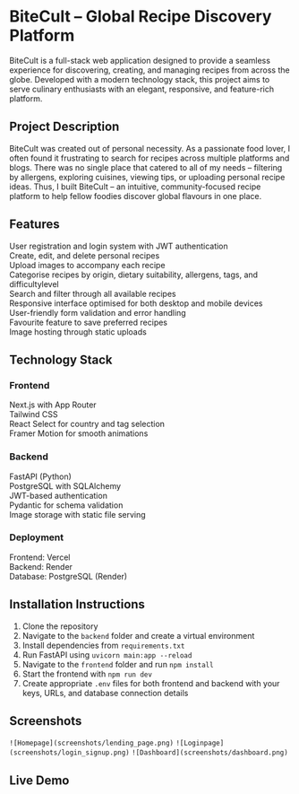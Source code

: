 # BiteCult – Global Recipe Discovery Platform

BiteCult is a full-stack web application designed to provide a seamless experience for discovering, creating, and managing recipes from across the globe. Developed with a modern technology stack, this project aims to serve culinary enthusiasts with an elegant, responsive, and feature-rich platform.

## Project Description

BiteCult was created out of personal necessity. As a passionate food lover, I often found it frustrating to search for recipes across multiple platforms and blogs. There was no single place that catered to all of my needs – filtering by allergens, exploring cuisines, viewing tips, or uploading personal recipe ideas. Thus, I built BiteCult – an intuitive, community-focused recipe platform to help fellow foodies discover global flavours in one place.

## Features

User registration and login system with JWT authentication  
Create, edit, and delete personal recipes  
Upload images to accompany each recipe  
Categorise recipes by origin, dietary suitability, allergens, tags, and difficultylevel  
Search and filter through all available recipes  
Responsive interface optimised for both desktop and mobile devices  
User-friendly form validation and error handling  
Favourite feature to save preferred recipes  
Image hosting through static uploads

## Technology Stack

### Frontend  
Next.js with App Router  
Tailwind CSS  
React Select for country and tag selection  
Framer Motion for smooth animations  

### Backend  
FastAPI (Python)  
PostgreSQL with SQLAlchemy  
JWT-based authentication  
Pydantic for schema validation  
Image storage with static file serving  

### Deployment  
Frontend: Vercel  
Backend: Render  
Database: PostgreSQL (Render)

## Installation Instructions

1. Clone the repository  
2. Navigate to the `backend` folder and create a virtual environment  
3. Install dependencies from `requirements.txt`  
4. Run FastAPI using `uvicorn main:app --reload`  
5. Navigate to the `frontend` folder and run `npm install`  
6. Start the frontend with `npm run dev`  
7. Create appropriate `.env` files for both frontend and backend with your keys, URLs, and database connection details

## Screenshots

`![Homepage](screenshots/lending_page.png)`
`![Loginpage](screenshots/login_signup.png)`
`![Dashboard](screenshots/dashboard.png)`

## Live Demo
